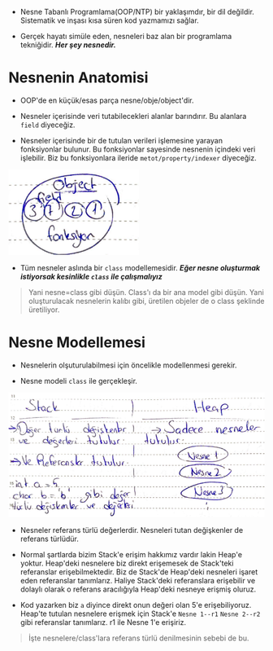 * Nesne Tabanlı Programlama(OOP/NTP) bir yaklaşımdır, bir dil değildir. Sistematik ve inşası kısa süren kod yazmamızı sağlar.

* Gerçek hayatı simüle eden, nesneleri baz alan bir programlama tekniğidir. ***Her şey nesnedir.***

# **Nesnenin Anatomisi**

* OOP'de en küçük/esas parça nesne/obje/object'dir.

* Nesneler içerisinde veri tutabilecekleri alanlar barındırır. Bu alanlara `field` diyeceğiz.

* Nesneler içerisinde bir de tutulan verileri işlemesine yarayan fonksiyonlar bulunur. Bu fonksiyonlar sayesinde nesnenin içindeki veri işlebilir. Biz bu fonksiyonlara ileride `metot/property/indexer` diyeceğiz.

![OOP-1](oop-1.png)

* Tüm nesneler aslında bir `class` modellemesidir. ***Eğer nesne oluşturmak istiyorsak kesinlikle `class` ile çalışmalıyız***

> Yani nesne=class gibi düşün. Class'ı da bir ana model gibi düşün. Yani oluşturulacak nesnelerin kalıbı gibi, üretilen objeler de o class şeklinde üretiliyor.

# **Nesne Modellemesi**

* Nesnelerin olşuturulabilmesi için öncelikle modellenmesi gerekir.

* Nesne modeli `class` ile gerçekleşir. 

![OOP-2](oop-2.png)

* Nesneler referans türlü değerlerdir. Nesneleri tutan değişkenler de referans türlüdür.

* Normal şartlarda bizim Stack'e erişim hakkımız vardır lakin Heap'e yoktur. Heap'deki nesnelere biz direkt erişemesek de Stack'teki referanslar erişebilmektedir. Biz de Stack'de Heap'deki nesneleri işaret eden referanslar tanımlarız. Haliye Stack'deki referanslara erişebilir ve dolaylı olarak o referans aracılığıyla Heap'deki nesneye erişmiş oluruz. 

* Kod yazarken biz `a` diyince direkt onun değeri olan 5'e erişebiliyoruz. Heap'te tutulan nesnelere erişmek için Stack'e `Nesne 1--r1` `Nesne 2--r2` gibi referanslar tanımlarız. r1 ile Nesne 1'e erişiriz. 
> İşte nesnelere/class'lara referans türlü denilmesinin sebebi de bu.